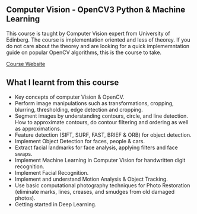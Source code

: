 ## Computer Vision - OpenCV3 Python & Machine Learning

This course is taught by Computer Vision expert from University of Edinberg. The course is implementation oriented and less of theorey. If you do not care about the theorey and are looking for a quick implememntation guide on popular OpenCV algorithms, this is the course to take.

[Course Website](https://www.udemy.com/master-computer-vision-with-opencv-in-python/)

## What I learnt from this course

- Key concepts of computer Vision & OpenCV.
- Perform image manipulations such as transformations, cropping, blurring, thresholding, edge detection and cropping.
- Segment images by understanding contours, circle, and line detection. How to approximate contours, do contour filtering and ordering as well as approximations.
- Feature detection (SIFT, SURF, FAST, BRIEF & ORB) for object detection.
- Implement Object Detection for faces, people & cars.
- Extract facial landmarks for face analysis, applying filters and face swaps.
- Implement Machine Learning in Computer Vision for handwritten digit recognition.
- Implement Facial Recognition.
- Implement and understand Motion Analysis & Object Tracking.
- Use basic computational photography techniques for Photo Restoration (eliminate marks, lines, creases, and smudges from old damaged photos).
- Getting started in Deep Learning.